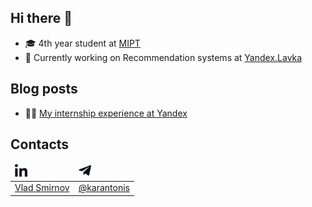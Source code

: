 ## Hi there 👋

<!--
**smirnovlad/smirnovlad** is a ✨ _special_ ✨ repository because its `README.md` (this file) appears on your GitHub profile.

Here are some ideas to get you started:

- 🔭 I’m currently working on ...
- 🌱 I’m currently learning ...
- 👯 I’m looking to collaborate on ...
- 🤔 I’m looking for help with ...
- 💬 Ask me about ...
- 📫 How to reach me: ...
- 😄 Pronouns: ...
- ⚡ Fun fact: ...
-->

- 🎓 4th year student at [MIPT](https://mipt.ru/english)
- 🍋 Currently working on Recommendation systems at [Yandex.Lavka](https://lavka.yandex.ru/)

## Blog posts

 - 👨‍💻 [My internship experience at Yandex](https://habr.com/ru/articles/854740/)


## Contacts
<table>
    <thead>
      <tr>
      <td><img height="20px" src="https://github.com/AlexRoar/alexroar/raw/main/assets/linkedin.svg"></td>  
      <td><img height="20px" src="https://github.com/AlexRoar/alexroar/raw/main/assets/telegram.svg"></td>  
<!--       <td><img height="20px" src="https://github.com/AlexRoar/alexroar/raw/main/assets/gmail.svg"></td>   -->
      </tr>
    </thead>
    <tbody>
      <tr>
      <td><a href="https://www.linkedin.com/in/vlad-smirnov-37299231a/">Vlad Smirnov</a></td>  
      <td><a href="https://t.me/karantonis/">@karantonis</a></td>  
<!--       <td><a href="mailto:...">...</a></td> -->
      </tr>
    </tbody>
</table>

